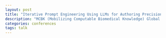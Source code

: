 ```yaml
---
layout: post
title: "Iterative Prompt Engineering Using LLMs for Authoring Precision Feedback Messages"
description: "MCBK (Mobilizing Computable Biomedical Knowledge) Global Meeting 2024"
categories: conferences
tags: talk
---
```

